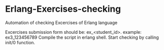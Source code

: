 # Erlang-Exercises-checking
Automation of checking Excercises of Erlang language

Excercises submission form should be: ex<n>_<student_id>. example: ex3_123456789
Compile the script in erlang shell. 
Start checking by calling init/0 function. 
